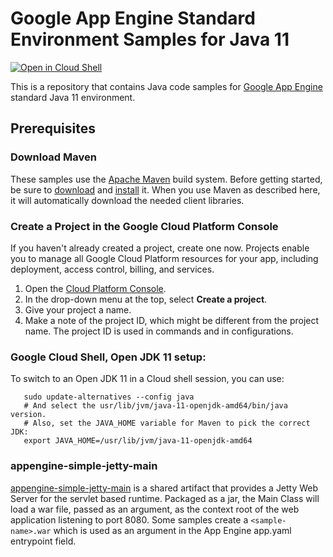 # Google App Engine Standard Environment Samples for Java 11

<a href="https://console.cloud.google.com/cloudshell/open?git_repo=https://github.com/GoogleCloudPlatform/java-docs-samples&page=editor&open_in_editor=appengine-java11/README.md">
<img alt="Open in Cloud Shell" src ="http://gstatic.com/cloudssh/images/open-btn.png"></a>

This is a repository that contains Java code samples for [Google App Engine][ae-docs]
standard Java 11 environment.

[ae-docs]: https://cloud.google.com/appengine/docs/java/

## Prerequisites

### Download Maven

These samples use the [Apache Maven][maven] build system. Before getting
started, be sure to [download][maven-download] and [install][maven-install] it.
When you use Maven as described here, it will automatically download the needed
client libraries.

[maven]: https://maven.apache.org
[maven-download]: https://maven.apache.org/download.cgi
[maven-install]: https://maven.apache.org/install.html

### Create a Project in the Google Cloud Platform Console

If you haven't already created a project, create one now. Projects enable you to
manage all Google Cloud Platform resources for your app, including deployment,
access control, billing, and services.

1. Open the [Cloud Platform Console][cloud-console].
1. In the drop-down menu at the top, select **Create a project**.
1. Give your project a name.
1. Make a note of the project ID, which might be different from the project
   name. The project ID is used in commands and in configurations.

[cloud-console]: https://console.cloud.google.com/

### Google Cloud Shell, Open JDK 11 setup:

To switch to an Open JDK 11 in a Cloud shell session, you can use:

```
   sudo update-alternatives --config java
   # And select the usr/lib/jvm/java-11-openjdk-amd64/bin/java version.
   # Also, set the JAVA_HOME variable for Maven to pick the correct JDK:
   export JAVA_HOME=/usr/lib/jvm/java-11-openjdk-amd64
```

### appengine-simple-jetty-main

[appengine-simple-jetty-main](appengine-simple-jetty-main) is a shared artifact
that provides a Jetty Web Server for the servlet based runtime. Packaged as a
jar, the Main Class will load a war file, passed as an argument, as the
context root of the web application listening to port 8080.
Some samples create a `<sample-name>.war` which is used as an argument in the
App Engine app.yaml entrypoint field.
